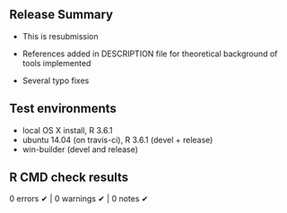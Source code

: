 ## Release Summary 
* This is resubmission

* References added in DESCRIPTION file for theoretical background of 
tools implemented
* Several typo fixes

## Test environments
* local OS X install, R 3.6.1
* ubuntu 14.04 (on travis-ci), R 3.6.1 (devel + release)
* win-builder (devel and release)

## R CMD check results

0 errors ✔ | 0 warnings ✔ | 0 notes ✔

